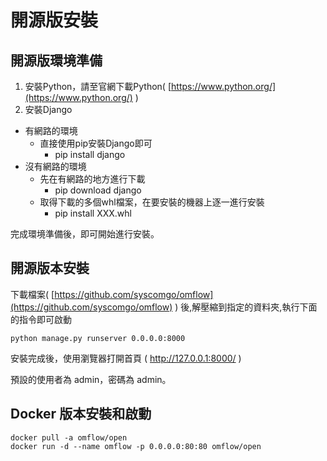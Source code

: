 # 開源版安裝

## 開源版環境準備

1. 安裝Python，請至官網下載Python\(  [https://www.python.org/](https://www.python.org/) \)
2. 安裝Django

* 有網路的環境
  * 直接使用pip安裝Django即可
    * pip install django
* 沒有網路的環境
  * 先在有網路的地方進行下載
    * pip download django
  * 取得下載的多個whl檔案，在要安裝的機器上逐一進行安裝
    * pip install XXX.whl

完成環境準備後，即可開始進行安裝。

## 開源版本安裝

下載檔案\( [https://github.com/syscomgo/omflow](https://github.com/syscomgo/omflow) \) 後,解壓縮到指定的資料夾,執行下面的指令即可啟動

```text
python manage.py runserver 0.0.0.0:8000
```

安裝完成後，使用瀏覽器打開首頁 \( http://127.0.0.1:8000/ \)

預設的使用者為 admin，密碼為 admin。

## Docker 版本安裝和啟動

```text
docker pull -a omflow/open
docker run -d --name omflow -p 0.0.0.0:80:80 omflow/open
```



